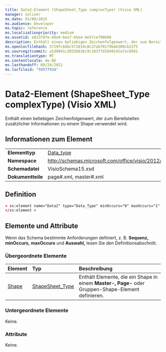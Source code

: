```yaml
---
title: Data2-Element (ShapeSheet_Type complexType) (Visio XML)
manager: soliver
ms.date: 03/09/2015
ms.audience: Developer
ms.topic: reference
ms.localizationpriority: medium
ms.assetid: e823797e-dde9-6ee7-b5e4-9e57cef90b08
description: Enthält einen beliebigen Zeichenfolgenwert, der zum Bereitstellen zusätzlicher Informationen zu einem Shape verwendet wird.
ms.openlocfilehash: 5f29fc6dbc571619c0c37ab701f9b4b300cb22f5
ms.sourcegitcommit: a1d9041c20256616c9c183f7d1049142a7ac6991
ms.translationtype: MT
ms.contentlocale: de-DE
ms.lasthandoff: 09/24/2021
ms.locfileid: "59577934"
---
```

# <a name="data2-element-shapesheet_type-complextype-visio-xml"></a>Data2-Element (ShapeSheet_Type complexType) (Visio XML)

Enthält einen beliebigen Zeichenfolgenwert, der zum Bereitstellen zusätzlicher Informationen zu einem Shape verwendet wird.
  
## <a name="element-information"></a>Informationen zum Element

|||
|:-----|:-----|
|**Elementtyp** <br/> |[Data_type](data_type-complextypevisio-xml.md) <br/> |
|**Namespace** <br/> |http://schemas.microsoft.com/office/visio/2012/main  <br/> |
|**Schemadatei** <br/> |VisioSchema15.xsd  <br/> |
|**Dokumentteile** <br/> |page#.xml, master#.xml  <br/> |
   
## <a name="definition"></a>Definition

```XML
< xs:element name="Data2" type="Data_Type" minOccurs="0" maxOccurs="1" >
</xs:element >
```

## <a name="elements-and-attributes"></a>Elemente und Attribute

Wenn das Schema bestimmte Anforderungen definiert, z. B. **Sequenz,** **minOccurs,** **maxOccurs** und **Auswahl,** lesen Sie den Definitionsabschnitt. 
  
### <a name="parent-elements"></a>Übergeordnete Elemente

|**Element**|**Typ**|**Beschreibung**|
|:-----|:-----|:-----|
|[Shape](shape-element-shapes_type-complextypevisio-xml.md) <br/> |[ShapeSheet_Type](shapesheet_type-complextypevisio-xml.md) <br/> |Enthält Elemente, die ein Shape in einem **Master-,** **Page-** oder Gruppen-Shape-Element definieren.  <br/> |
   
### <a name="child-elements"></a>Untergeordnete Elemente

Keine.
  
### <a name="attributes"></a>Attribute

Keine.
  

